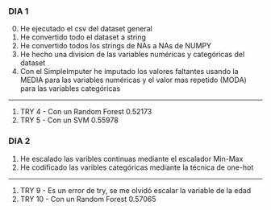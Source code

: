 ### DIA 1

0. He ejecutado el csv del dataset general
1. He convertido todo el dataset a string
2. He convertido todos los strings de NAs a NAs de NUMPY
3. He hecho una division de las variables numéricas y categóricas del dataset
4. Con el SimpleImputer he imputado los valores faltantes usando la MEDIA para las variables numéricas y el valor mas repetido (MODA) para las variables categóricas
----------------------------------------------------------------------------------------------------
1. TRY 4 - Con un Random Forest 0.52173
2. TRY 5 - Con un SVM 0.55978 


### DIA 2

1. He escalado las varibles continuas mediante el escalador Min-Max
2. He codificado las varibles categóricas mediante la técnica de one-hot
----------------------------------------------------------------------------------------------------
1. TRY 9 - Es un error de try, se me olvidó escalar la variable de la edad
2. TRY 10 - Con un Random Forest 0.57065